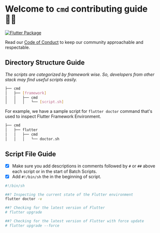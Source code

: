 # Welcome to `cmd` contributing guide 👋🏻

[![Flutter Package](https://img.shields.io/badge/Pub-cmd-blue?logo=dart&logoColor=white)](https://github.com/UsamaSarwar/cmd/blob/main/flutter/CONTRIBUTING.md)

Read our [Code of Conduct](./CODE_OF_CONDUCT.md) to keep our community approachable and respectable.

## Directory Structure Guide

_The scripts are categorized by framework wise. So, developers from other stack may find useful scripts easily._

```bash
├── cmd
│   ├── [framework]
│   │   ├── cmd
│   │   │   └── [script.sh]
```

For example, we have a sample script for `flutter doctor` command that's used to inspect Flutter Framework Environment.

```bash
├── cmd
│   ├── flutter
│   │   ├── cmd
│   │   │   └── doctor.sh
```

## Script File Guide

- [x] Make sure you add descriptions in comments followed by `#` or `##` above each script or in the start of Batch Scripts.
- [x] Add `#!/bin/sh` the in the beginning of script.

```bash
#!/bin/sh

##? Inspecting the current state of the Flutter environment
flutter doctor -v

##? Checking for the latest version of Flutter
# flutter upgrade

##? Checking for the latest version of Flutter with force update
# flutter upgrade --force
```
